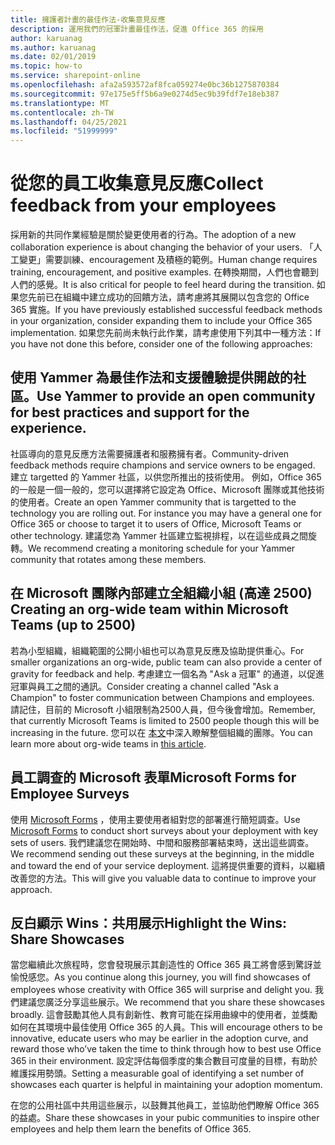 ```yaml
---
title: 擁護者計畫的最佳作法-收集意見反應
description: 運用我們的冠軍計畫最佳作法，促進 Office 365 的採用
author: karuanag
ms.author: karuanag
ms.date: 02/01/2019
ms.topic: how-to
ms.service: sharepoint-online
ms.openlocfilehash: afa2a593572af8fca059274e0bc36b1275870384
ms.sourcegitcommit: 97e175e5ff5b6a9e0274d5ec9b39fdf7e18eb387
ms.translationtype: MT
ms.contentlocale: zh-TW
ms.lasthandoff: 04/25/2021
ms.locfileid: "51999999"
---
```

# <a name="collect-feedback-from-your-employees"></a><span data-ttu-id="2a408-103">從您的員工收集意見反應</span><span class="sxs-lookup"><span data-stu-id="2a408-103">Collect feedback from your employees</span></span>

<span data-ttu-id="2a408-104">採用新的共同作業經驗是關於變更使用者的行為。</span><span class="sxs-lookup"><span data-stu-id="2a408-104">The adoption of a new collaboration experience is about changing the behavior of your users.</span></span> <span data-ttu-id="2a408-105">「人工變更」需要訓練、encouragement 及積極的範例。</span><span class="sxs-lookup"><span data-stu-id="2a408-105">Human change requires training, encouragement, and positive examples.</span></span> <span data-ttu-id="2a408-106">在轉換期間，人們也會聽到人們的感覺。</span><span class="sxs-lookup"><span data-stu-id="2a408-106">It is also critical for people to feel heard during the transition.</span></span> <span data-ttu-id="2a408-107">如果您先前已在組織中建立成功的回饋方法，請考慮將其展開以包含您的 Office 365 實施。</span><span class="sxs-lookup"><span data-stu-id="2a408-107">If you have previously established successful feedback methods in your organization, consider expanding them to include your Office 365 implementation.</span></span> <span data-ttu-id="2a408-108">如果您先前尚未執行此作業，請考慮使用下列其中一種方法：</span><span class="sxs-lookup"><span data-stu-id="2a408-108">If you have not done this before, consider one of the following approaches:</span></span>

## <a name="use-yammer-to-provide-an-open-community-for-best-practices-and-support-for-the-experience"></a><span data-ttu-id="2a408-109">使用 Yammer 為最佳作法和支援體驗提供開啟的社區。</span><span class="sxs-lookup"><span data-stu-id="2a408-109">Use Yammer to provide an open community for best practices and support for the experience.</span></span>
<span data-ttu-id="2a408-110">社區導向的意見反應方法需要擁護者和服務擁有者。</span><span class="sxs-lookup"><span data-stu-id="2a408-110">Community-driven feedback methods require champions and service owners to be engaged.</span></span> <span data-ttu-id="2a408-111">建立 targetted 的 Yammer 社區，以供您所推出的技術使用。 例如，Office 365 的一般是一個一般的，您可以選擇將它設定為 Office、Microsoft 團隊或其他技術的使用者。</span><span class="sxs-lookup"><span data-stu-id="2a408-111">Create an open Yammer community that is targetted to the technology you are rolling out.  For instance you may have a general one for Office 365 or choose to target it to users of Office, Microsoft Teams or other technology.</span></span>  <span data-ttu-id="2a408-112">建議您為 Yammer 社區建立監視排程，以在這些成員之間旋轉。</span><span class="sxs-lookup"><span data-stu-id="2a408-112">We recommend creating a monitoring schedule for your Yammer community that rotates among these members.</span></span> 

## <a name="creating-an-org-wide-team-within-microsoft-teams-up-to-2500"></a><span data-ttu-id="2a408-113">在 Microsoft 團隊內部建立全組織小組 (高達 2500) </span><span class="sxs-lookup"><span data-stu-id="2a408-113">Creating an org-wide team within Microsoft Teams (up to 2500)</span></span>
<span data-ttu-id="2a408-114">若為小型組織，組織範圍的公開小組也可以為意見反應及協助提供重心。</span><span class="sxs-lookup"><span data-stu-id="2a408-114">For smaller organizations an org-wide, public team can also provide a center of gravity for feedback and help.</span></span>  <span data-ttu-id="2a408-115">考慮建立一個名為 "Ask a 冠軍" 的通道，以促進冠軍與員工之間的通訊。</span><span class="sxs-lookup"><span data-stu-id="2a408-115">Consider creating a channel called "Ask a Champion" to foster communication between Champions and employees.</span></span>  <span data-ttu-id="2a408-116">請記住，目前的 Microsoft 小組限制為2500人員，但今後會增加。</span><span class="sxs-lookup"><span data-stu-id="2a408-116">Remember, that currently Microsoft Teams is limited to 2500 people though this will be increasing in the future.</span></span> <span data-ttu-id="2a408-117">您可以在 [本文](/microsoftteams/create-an-org-wide-team)中深入瞭解整個組織的團隊。</span><span class="sxs-lookup"><span data-stu-id="2a408-117">You can learn more about org-wide teams in [this article](/microsoftteams/create-an-org-wide-team).</span></span> 

## <a name="microsoft-forms-for-employee-surveys"></a><span data-ttu-id="2a408-118">員工調查的 Microsoft 表單</span><span class="sxs-lookup"><span data-stu-id="2a408-118">Microsoft Forms for Employee Surveys</span></span>

<span data-ttu-id="2a408-119">使用 [Microsoft Forms](https://support.office.com/forms) ，使用主要使用者組對您的部署進行簡短調查。</span><span class="sxs-lookup"><span data-stu-id="2a408-119">Use [Microsoft Forms](https://support.office.com/forms) to conduct short surveys about your deployment with key sets of users.</span></span>  <span data-ttu-id="2a408-120">我們建議您在開始時、中間和服務部署結束時，送出這些調查。</span><span class="sxs-lookup"><span data-stu-id="2a408-120">We recommend sending out these surveys at the beginning, in the middle and toward the end of your service deployment.</span></span>  <span data-ttu-id="2a408-121">這將提供重要的資料，以繼續改善您的方法。</span><span class="sxs-lookup"><span data-stu-id="2a408-121">This will give you valuable data to continue to improve your approach.</span></span>  

## <a name="highlight-the-wins-share-showcases"></a><span data-ttu-id="2a408-122">反白顯示 Wins：共用展示</span><span class="sxs-lookup"><span data-stu-id="2a408-122">Highlight the Wins: Share Showcases</span></span>
<span data-ttu-id="2a408-123">當您繼續此次旅程時，您會發現展示其創造性的 Office 365 員工將會感到驚訝並愉悅感您。</span><span class="sxs-lookup"><span data-stu-id="2a408-123">As you continue along this journey, you will find showcases of employees whose creativity with Office 365 will surprise and delight you.</span></span> <span data-ttu-id="2a408-124">我們建議您廣泛分享這些展示。</span><span class="sxs-lookup"><span data-stu-id="2a408-124">We recommend that you share these showcases broadly.</span></span> <span data-ttu-id="2a408-125">這會鼓勵其他人具有創新性、教育可能在採用曲線中的使用者，並獎勵如何在其環境中最佳使用 Office 365 的人員。</span><span class="sxs-lookup"><span data-stu-id="2a408-125">This will encourage others to be innovative, educate users who may be earlier in the adoption curve, and reward those who’ve taken the time to think through how to best use Office 365 in their environment.</span></span> <span data-ttu-id="2a408-126">設定評估每個季度的集合數目可度量的目標，有助於維護採用勢頭。</span><span class="sxs-lookup"><span data-stu-id="2a408-126">Setting a measurable goal of identifying a set number of showcases each quarter is helpful in maintaining your adoption momentum.</span></span>

<span data-ttu-id="2a408-127">在您的公用社區中共用這些展示，以鼓舞其他員工，並協助他們瞭解 Office 365 的益處。</span><span class="sxs-lookup"><span data-stu-id="2a408-127">Share these showcases in your pubic communities to inspire other employees and help them learn the benefits of Office 365.</span></span>